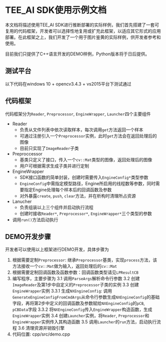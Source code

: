# TEE_AI SDK使用示例文档

本文档将描述使用TEE_AI SDK进行推断部署的实际样例，我们首先搭建了一套可复用的代码框架，开发者可以选择性地复用或扩充此框架，以适应其它形式的应用部署。在此框架之上，我们开发了一个用于图片鉴黄的实际样例，供开发者参考和使用。

目前我们只提供了C++语言开发的DEMO样例，Python版本将于日后提供。

## 测试平台
以下代码在windows 10 + opencv3.4.3 + vs2015平台下测试通过

## 代码框架
代码框架分为`Reader`, `Preprocessor`, `EngineWrapper`, `Launcher`四个主要组件
* Reader
  * 负责从文件列表中依次读取样本，每次调用`get`方法返回一个样本
  * 可通过注册引入一个`Preprocessor`实例，此时`get`方法会在返回处理后的图像
  * 目前只实现了`ImageReader`子类
* Preproccessor
  * 基类只定义了接口，传入一个`cv::Mat`类型的图像，返回处理后的图像
  * 用户可根据需求生成子类并进行定制
* EngineWrapper
  * SDK接口函数的简单封装，创建时需要传入`EngineConfig*`类型参数
  * `EngineConfig`中需指定模型路径，Engine所启用的线程数等参数，同时需要指定Engine处理每个样本后的回调函数及参数
  * 对外暴露`create`, `push`, `clear`方法，并在析构时清理所占资源
* Lanucher
  * 负责组装以上三个组件并启动执行流程
  * 创建时接收`Reader*`, `Preprocessor*`, `EngineWrapper*`三个类型的参数
* 调用`run()`方法启动执行

## DEMO开发步骤
开发者可以使用以上框架进行DEMO开发，具体步骤为
1. 根据需要定制`Preprocessor`: 继承`Preprocessor`基类，实现`process`方法，该方法接收一个`cv::Mat`做为输入，返回处理后的`cv::Mat`
2. 根据需要定制回调函数及函数参数：回调函数类型请见`LPResultCB`
3. 编写程序，主要步骤为
    3.1 调用`ParseArgs`解析命令行参数
    3.2 创建`ImageReader`及第1步中自定义的`Preprocessor`子类的实例
    3.3 创建`EngineWrapper`实例
        3.3.1 生成`NXEngineConfig`: 调用`GenerateEngineConfigFromCmdArgs`从命令行参数生成`NXEngineConfig`的基础字段，再将第2步中定义的回调函数及参数赋给`NXEngineConfig`的`pCB`, `pCBData`字段
        3.3.2 将`NXEngineConfig`传入`EngineWrapper`构造函数，生成`EngineWrapper`实例
    3.4 创建`Launcher`实例，将`Reader`, `Preprocessor`和`EngineWrapper`实例传入其构造函数
    3.5 调用`Launcher`的`run`方法，启动执行流程
    3.6 清理资源并销毁引擎
4. 代码位置: cpp/src/demo.cpp




